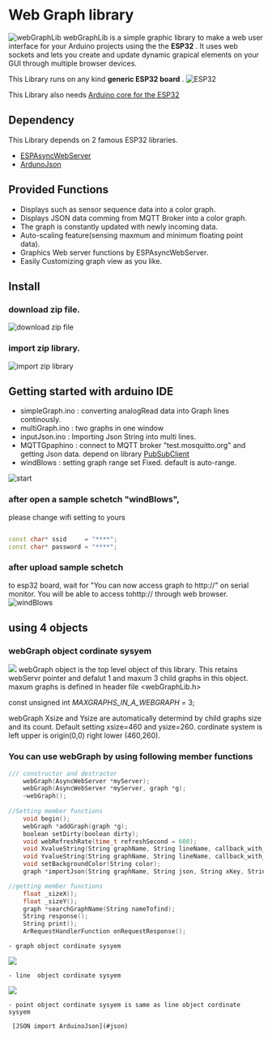 # Web Graph library
![webGraphLib](https://github.com/HideakiAbe/ESP32Repository/blob/main/doc/sampleGraph.png)
webGraphLib is a simple graphic library to make a web user interface for your Arduino projects using the  the **ESP32** . It uses web sockets and lets you create and update dynamic grapical elements on your GUI through multiple browser devices.

This Library runs on any kind  **generic ESP32 board** .
![ESP32](https://github.com/HideakiAbe/ESP32Repository/blob/main/doc/ESP32.jpg) 

This Library also needs [Arduino core for the ESP32](https://github.com/espressif/arduino-esp32#installation-instructions)
##  Dependency
This Library depends on 2 famous ESP32 libraries.
- [ESPAsyncWebServer](https://github.com/me-no-dev/ESPAsyncWebServer)
- [ArdunoJson](https://github.com/bblanchon/ArduinoJson)

##  Provided Functions
- Displays such as sensor sequence data into a color graph.
- Displays JSON data comming from MQTT Broker into a color graph.
- The graph is constantly updated with newly incoming data.
- Auto-scaling feature(sensing maxmum and minimum floating point data).
- Graphics Web server functions by ESPAsyncWebServer.
- Easily Customizing graph view as you like.

##  Install 

### download zip file.

![download zip file](https://github.com/HideakiAbe/ESP32Repository/blob/main/doc/zipDwonload.png)


### import zip library.

![import zip library](https://github.com/HideakiAbe/ESP32Repository/blob/main/doc/EzipLibimport.png)



## Getting started with arduino IDE 
- simpleGraph.ino  :  converting analogRead data into Graph lines continously. 
- multiGraph.ino   :  two graphs in one window 
- inputJson.ino    :  Importing Json String  into multi lines.
- MQTTGpaphino     :  connect to MQTT broker "test.mosquitto.org" and getting Json data. depend on library [PubSubClient](https://github.com/knolleary/pubsubclient)
- windBlows     :  setting graph range set Fixed.  default is auto-range.


![start](https://github.com/HideakiAbe/ESP32Repository/blob/main/doc/Startsample.png)

### after open a sample schetch "windBlows",
please change wifi setting to yours
```cpp

const char* ssid     = "****";
const char* password = "****";

```
### after upload sample schetch
to esp32 board, wait for "You can now access graph to http://<ipaddress>" on serial monitor. You will be able to access tohttp://<ipaddress> through web browser.
![windBlows](https://github.com/HideakiAbe/ESP32Repository/blob/main/doc/tornadopng.png)

## using 4 objects
### webGraph object cordinate sysyem
    
![](https://github.com/HideakiAbe/ESP32Repository/blob/main/doc/webGraphOject.png)
webGraph object is the top level object of this library. This retains webServr pointer and defalut 1 and maxum 3 child graphs in this object. maxum graphs is defined in header file <webGraphLib.h>

const unsigned int _MAXGRAPHS_IN_A_WEBGRAPH_ = 3;

webGraph Xsize and Ysize are automatically determind by child graphs size and its count. Default setting xsize=460 and ysize=260. cordinate system is left upper is origin(0,0) right lower (460,260).

### You can use webGraph by using following member functions
```cpp
/// constructor and destractor
    webGraph(AsyncWebServer *myServer);
    webGraph(AsyncWebServer *myServer, graph *g);
    ~webGraph();
    
//Setting member functions    
    void begin();
    webGraph *addGraph(graph *g);
    boolean setDirty(boolean dirty);
    void webRefreshRate(time_t refreshSecond = 600);
    void XvalueString(String graphName, String lineName, callback_with_arg_float myXfunc);
    void YvalueString(String graphName, String lineName, callback_with_arg_float myYfunc);
    void setBackgroundColor(String color);
    graph *importJson(String graphName, String json, String xKey, String yKey1[_MAX_LINES_IN_A_GRAPH_], uint8_t actualYKeys);

//getting member functions
    float _sizeX();
    float _sizeY();
    graph *searchGraphName(String nameTofind);
    String response();
    String print();
    ArRequestHandlerFunction onRequestResponse();
```
    - graph object cordinate sysyem

![](https://github.com/HideakiAbe/ESP32Repository/blob/main/doc/graphOject.png)

    - line  object cordinate sysyem
![](https://github.com/HideakiAbe/ESP32Repository/blob/main/doc/lineOject.png)

    - point object cordinate sysyem is same as line object cordinate sysyem
    
     [JSON import ArduinoJson](#json)
 
